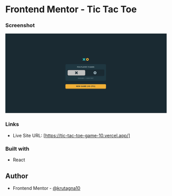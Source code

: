 # Frontend Mentor - Tic Tac Toe

### Screenshot

![](screenshot/Screenshot.png)

### Links

- Live Site URL: [https://tic-tac-toe-game-10.vercel.app/]

### Built with

- React

## Author
- Frontend Mentor - [@krutagna10](https://www.frontendmentor.io/profile/krutagna10)


